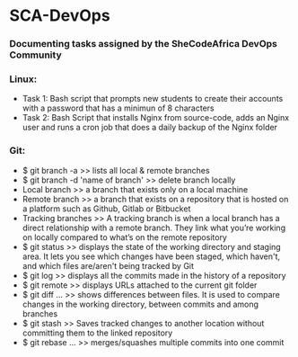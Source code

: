# SCA-DevOps
### Documenting tasks assigned by the SheCodeAfrica DevOps Community  
### Linux:  
- Task 1: Bash script that prompts new students to create their accounts with a password that has a minimun of 8 characters  
- Task 2: Bash Script that installs Nginx from source-code, adds an Nginx user and runs a cron job that does a daily backup of the Nginx folder  

### Git:  
- $ git branch -a >> lists all local & remote branches  
- $ git branch -d 'name of branch' >> delete branch locally
- Local branch >> a branch that exists only on a local machine
- Remote branch >> a branch that exists on a repository that is hosted on a platform such as Github, Gitlab or Bitbucket  
- Tracking branches >> A tracking branch is when a local branch has a direct relationship with a remote branch. They link what you’re working on locally compared to what’s on the remote repository
- $ git status >> displays the state of the working directory and staging area. It lets you see which changes have been staged, which haven't, and which files are/aren't being tracked by Git
- $ git log >> displays all the commits made in the history of a repository
- $ git remote >> displays URLs attached to the current git folder  
- $ git diff ... >> shows differences between files. It is used to compare changes in the working directory, between commits and among branches  
- $ git stash >> Saves tracked changes to another location without committing them to the linked repository  
- $ git rebase ... >> merges/squashes multiple commits into one commit  

